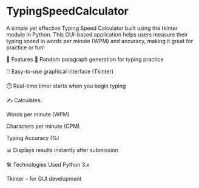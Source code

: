 # TypingSpeedCalculator

A simple yet effective Typing Speed Calculator built using the tkinter module in Python. This GUI-based application helps users measure their typing speed in words per minute (WPM) and accuracy, making it great for practice or fun!

📌 Features
🧠 Random paragraph generation for typing practice

🖱️ Easy-to-use graphical interface (Tkinter)

⏱️ Real-time timer starts when you begin typing

✍️ Calculates:

Words per minute (WPM)

Characters per minute (CPM)

Typing Accuracy (%)

📊 Displays results instantly after submission

🛠️ Technologies Used
Python 3.x

Tkinter – for GUI development
